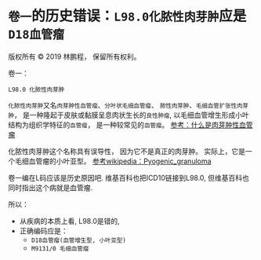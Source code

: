 # `卷一`的历史错误：`L98.0化脓性肉芽肿`应是`D18血管瘤`

版权所有 © 2019 林鹏程， 保留所有权利。

卷一：

```
L98.0 化脓性肉芽肿

```

`化脓性肉芽肿`又名`肉芽肿性血管瘤`、`分叶状毛细血管瘤`、
`脓性肉芽肿`、`毛细血管扩张性肉芽肿`，
是一种隆起于皮肤或黏膜呈息肉状生长的`良性肿瘤`,
以毛细血管增生形成小叶结构为组织学特征的`血管瘤`，
是一种较常见的`血管瘤`。
[参考：什么是肉芽肿性血管瘤](https://www.youlai.cn/yyk/article/185297.html)

化脓性肉芽肿这个名称具有误导性，
因为它不是真正的肉芽肿。
实际上，它是一个毛细血管瘤的小叶亚型。
[参考wikipedia：Pyogenic_granuloma](https://en.wikipedia.org/wiki/Pyogenic_granuloma)

卷一编在L码应该是历史原因吧. 
维基百科也把ICD10链接到L98.0, 但维基百科也同时指出这个病就是血管瘤.

所以：
- 从疾病的本质上看, L98.0是错的, 
- 正确编码应是：
  - `D18血管瘤(血管增生型, 小叶亚型)`
  - `M9131/0 毛细血管瘤`
